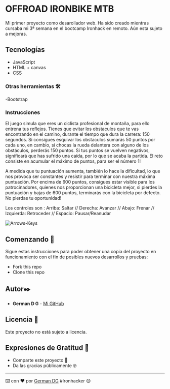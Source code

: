 # OFFROAD IRONBIKE MTB 

  Mi primer proyecto como desarollador web. Ha sido creado mientras cursaba mi 3ª semana en el bootcamp Ironhack en remoto. Aún esta sujeto a mejoras.

## Tecnologías 
- JavaScript
- HTML + canvas
- CSS
### Otras herramientas 🛠️
-Bootstrap

### Instrucciones 
  El juego simula que eres un ciclista profesional de montaña, para ello entrena tus reflejos. Tienes que evitar los obstaculos que te vas encontrando en el camino, durante el tiempo que dura la carrera: 150 segundos. Si consigues esquivar los obstaculos sumarás 50 puntos por cada uno, en cambio, si chocas la rueda delantera con alguno de los obstáculos, perderás 150 puntos. Si tus puntos se vuelven negativos, significará que has sufrido una caída, por lo que se acaba la partida. El reto consiste en acumular el máximo de puntos, para ser el número 1!
  
  A medida que tu puntuación aumenta, también lo hace la dificultad, lo que nos provoca ser constantes y resistir para terminar con nuestra máxima puntuación. Por encima de 600 puntos, consigues estar visible para los patrocinadores, quienes nos proporcionan una bicicleta mejor, si pierdes la puntuación y bajas de 600 puntos, terminarás con la bicicleta por defecto. No pierdas tu oportunidad! 
  
  Los controles son : 
  Arriba: Saltar  //  Derecha: Avanzar  //  Abajo: Frenar  //  Izquierda: Retroceder  //  Espacio: Pausar/Reanudar
  
  
  ![Arrows-Keys](https://w7.pngwing.com/pngs/83/537/png-transparent-computer-keyboard-arrow-keys-computer-icons-page-up-and-page-down-keys-arrow-text-rectangle-logo-thumbnail.png)
  
  
## Comenzando 🚀

Sigue estas instrucciones para poder obtener una copia del proyecto en funcionamiento con el fin de posibles nuevos desarrollos y pruebas:

- Fork this repo
- Clone this repo

## Autor✒️

* **German D G** - [Mi GitHub](https://github.com/GermanDG6)

## Licencia 📄

Este proyecto no está sujeto a licencia.

## Expresiones de Gratitud 🎁

* Comparte este proyecto 📢
* Da las gracias públicamente 🤓

---
⌨️ con ❤️ por [German DG](https://github.com/GermanDG6) #Ironhacker 😊

  

